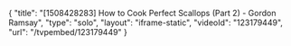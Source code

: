 {
    "title": "[1508428283] How to Cook Perfect Scallops (Part 2) - Gordon Ramsay",
    "type": "solo",
    "layout": "iframe-static",
    "videoId": "123179449",
    "url": "\/tvpembed\/123179449"
}